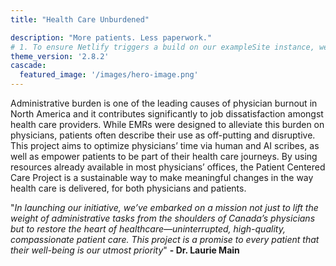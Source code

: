 ```yaml
---
title: "Health Care Unburdened"

description: "More patients. Less paperwork."
# 1. To ensure Netlify triggers a build on our exampleSite instance, we need to change a file in the exampleSite directory.
theme_version: '2.8.2'
cascade:
  featured_image: '/images/hero-image.png'
---
```

Administrative burden is one of the leading causes of physician burnout in North America and it contributes significantly to job  dissatisfaction amongst health care providers. While EMRs were designed to alleviate this burden on physicians, patients often describe their use as off-putting and disruptive.
This project aims to optimize physicians’ time via human and AI scribes, as well as empower patients to be part of their health care journeys. By using resources already available in most physicians’ offices, the Patient Centered Care Project is a sustainable way to make meaningful changes in the way health care is delivered, for both physicians and patients.

"*In launching our initiative, we’ve embarked on a mission not just to lift the weight of administrative tasks from the shoulders of Canada’s physicians but to restore the heart of healthcare—uninterrupted, high-quality, compassionate patient care. This project is a promise to every patient that their well-being is our utmost priority*"
 **- Dr. Laurie Main**